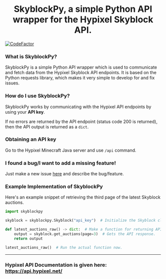 <h1 align='center'>SkyblockPy, a simple Python API wrapper for the Hypixel Skyblock API.</h1>

[![CodeFactor](https://www.codefactor.io/repository/github/pybotdevs/skyblockpy/badge)](https://www.codefactor.io/repository/github/pybotdevs/skyblockpy)


### What is SkyblockPy?
SkyblockPy is a simple Python API wrapper which is used to communicate and fetch data from the Hypixel Skyblock API endpoints.
It is based on the Python requests library, which makes it very simple to develop for and fix issues.

### How do I use SkyblockPy?
SkyblockPy works by communicating with the Hypixel API endpoints by using your **API key**. 

If no errors are returned by the API endpoint (status code 200 is returned), then the API output is returned as a `dict`.

### Obtaining an API key
Go to the Hypixel Minecraft Java server and use `/api` command.

### I found a bug/I want to add a missing feature!
Just make a new issue [here](https://github.com/PyBotDevs/skyblockpy/issues/new) and describe the bug/feature.

### Example Implementation of SkyblockPy
Here's an example snippet of retrieving the third page of the latest Skyblock auctions.

```py
import skyblockpy

skyblock = skyblockpy.Skyblock("api_key")  # Initialize the Skyblock class with a prospective Hypixel API key.

def latest_auctions_raw() -> dict:  # Make a function for returning API output, and highlight return output type as dict.
    output = skyblock.get_auctions(page=3)  # Gets the API response.
    return output

latest_auctions_raw()  # Run the actual function now.
```

<hr>

### Hypixel API Documentation is given here: https://api.hypixel.net/
